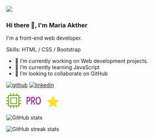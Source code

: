 ![](https://media.licdn.com/dms/image/v2/D5616AQGXHOlKlX_KOw/profile-displaybackgroundimage-shrink_350_1400/profile-displaybackgroundimage-shrink_350_1400/0/1730366565258?e=1737590400&v=beta&t=qC_5JIF0l8Sncg6LzRKiIpviyVqKPqgvm9OtUR_OG9Y)

### Hi there 👋, I'm Maria Akther

I'm a front-end web developer. 

Skills: HTML / CSS / Bootstrap

- 🔭 I’m currently working on Web development projects. 
- 🌱 I’m currently learning JavaScript 
- 👯 I’m looking to collaborate on GitHub 


[<img src='https://cdn.jsdelivr.net/npm/simple-icons@3.0.1/icons/github.svg' alt='github' height='40'>](https://github.com/MariaAkther007)  [<img src='https://cdn.jsdelivr.net/npm/simple-icons@3.0.1/icons/linkedin.svg' alt='linkedin' height='40'>](https://www.linkedin.com/in/maria-akther-marufa-1b94172a9/)  

<a href='https://docs.github.com/en/developers'><img src='https://raw.githubusercontent.com/acervenky/animated-github-badges/master/assets/devbadge.gif' width='40' height='40'></a> <a href='https://github.com/pricing'><img src='https://raw.githubusercontent.com/acervenky/animated-github-badges/master/assets/pro.gif' width='40' height='40'></a> <a href='https://stars.github.com/'><img src='https://raw.githubusercontent.com/acervenky/animated-github-badges/master/assets/starbadge.gif' width='35' height='35'></a> 

![GitHub stats](https://github-readme-stats.vercel.app/api?username=MariaAkther007&show_icons=true)  

![GitHub streak stats](https://streak-stats.demolab.com/?user=MariaAkther007)  


